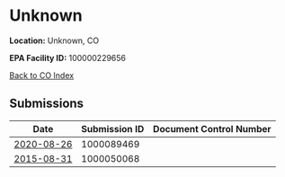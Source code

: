 # Unknown

**Location:** Unknown, CO

**EPA Facility ID:** 100000229656

[Back to CO Index](../../index.md)

## Submissions

| Date | Submission ID | Document Control Number |
|------|--------------|-------------------------|
| [2020-08-26](submissions/1000089469.md) | 1000089469 |  |
| [2015-08-31](submissions/1000050068.md) | 1000050068 |  |
